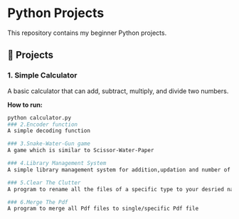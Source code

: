 # Python Projects

This repository contains my beginner Python projects.  

## 📌 Projects

### 1. Simple Calculator
A basic calculator that can add, subtract, multiply, and divide two numbers.  

**How to run:**
```bash
python calculator.py
### 2.Encoder function
A simple decoding function

### 3.Snake-Water-Gun game
A game which is similar to Scissor-Water-Paper

### 4.Library Management System
A simple library management system for addition,updation and number of books

### 5.Clear The Clutter
A program to rename all the files of a specific type to your desried name

### 6.Merge The Pdf
A program to merge all Pdf files to single/specific Pdf file

